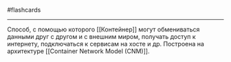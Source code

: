 #flashcards 
***
Способ, с помощью которого [[Контейнер]] могут обмениваться данными друг с другом и с внешним миром, получать доступ к интернету, подключаться к сервисам на хосте и др.
Построена на архитектуре [[Container Network Model (CNM)]].